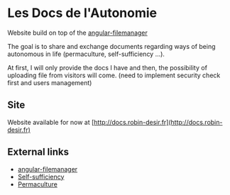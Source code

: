 # Les Docs de l'Autonomie

Website build on top of the [angular-filemanager](https://github.com/joni2back/angular-filemanager)

The goal is to share and exchange documents regarding ways of being autonomous in life (permaculture, self-sufficiency ...).

At first, I will only provide the docs I have and then, the possibility of uploading file from visitors will come. (need to implement security check first and users management)

## Site

Website available for now at [http://docs.robin-desir.fr](http://docs.robin-desir.fr) 

## External links

* [angular-filemanager](https://github.com/joni2back/angular-filemanager)
* [Self-sufficiency](https://en.wikipedia.org/wiki/Self-sufficiency)
* [Permaculture](https://en.wikipedia.org/wiki/Permaculture)

